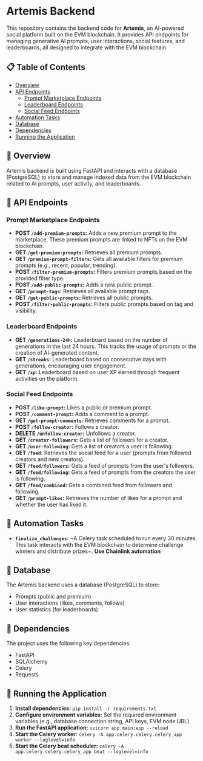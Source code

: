 # Artemis Backend

This repository contains the backend code for **Artemis**, an AI-powered social platform built on the EVM blockchain. It provides API endpoints for managing generative AI prompts, user interactions, social features, and leaderboards, all designed to integrate with the EVM blockchain.

## 📋 Table of Contents

- [Overview](#-overview)
- [API Endpoints](#-api-endpoints)
  - [Prompt Marketplace Endpoints](#prompt-marketplace-endpoints)
  - [Leaderboard Endpoints](#leaderboard-endpoints)
  - [Social Feed Endpoints](#social-feed-endpoints)
- [Automation Tasks](#-automation-tasks)
- [Database](#-database)
- [Dependencies](#-dependencies)
- [Running the Application](#-running-the-application)

## 🤖 Overview

Artemis backend is built using FastAPI and interacts with a database (PostgreSQL) to store and manage indexed data from the EVM blockchain related to AI prompts, user activity, and leaderboards.

## 🤖 API Endpoints

### Prompt Marketplace Endpoints

- **POST `/add-premium-prompts`:** Adds a new premium prompt to the marketplace. These premium prompts are linked to NFTs on the EVM blockchain.
- **GET `/get-premium-prompts`:** Retrieves all premium prompts.
- **GET `/premium-prompt-filters`:** Gets all available filters for premium prompts (e.g., recent, popular, trending).
- **POST `/filter-premium-prompts`:** Filters premium prompts based on the provided filter type.
- **POST `/add-public-prompts`:** Adds a new public prompt.
- **GET `/prompt-tags`:** Retrieves all available prompt tags.
- **GET `/get-public-prompts`:** Retrieves all public prompts.
- **POST `/filter-public-prompts`:** Filters public prompts based on tag and visibility.

### Leaderboard Endpoints

- **GET `/generations-24h`:** Leaderboard based on the number of generations in the last 24 hours. This tracks the usage of prompts or the creation of AI-generated content.
- **GET `/streaks`:** Leaderboard based on consecutive days with generations, encouraging user engagement.
- **GET `/xp`:** Leaderboard based on user XP earned through frequent activities on the platform.

### Social Feed Endpoints

- **POST `/like-prompt`:** Likes a public or premium prompt.
- **POST `/comment-prompt`:** Adds a comment to a prompt.
- **GET `/get-prompt-comments`:** Retrieves comments for a prompt.
- **POST `/follow-creator`:** Follows a creator.
- **DELETE `/unfollow-creator`:** Unfollows a creator.
- **GET `/creator-followers`:** Gets a list of followers for a creator.
- **GET `/user-following`:** Gets a list of creators a user is following.
- **GET `/feed`:** Retrieves the social feed for a user (prompts from followed creators and new creators).
- **GET `/feed/followers`:** Gets a feed of prompts from the user's followers.
- **GET `/feed/following`:** Gets a feed of prompts from the creators the user is following.
- **GET `/feed/combined`:** Gets a combined feed from followers and following.
- **GET `/prompt-likes`:** Retrieves the number of likes for a prompt and whether the user has liked it.

## 🤖 Automation Tasks

- **`finalize_challenges`:** ~A Celery task scheduled to run every 30 minutes. This task interacts with the EVM blockchain to determine challenge winners and distribute prizes~. **Use Chainlink automation**

## 🤖 Database

The Artemis backend uses a database (PostgreSQL) to store:

- Prompts (public and premium)
- User interactions (likes, comments, follows)
- User statistics (for leaderboards)

## 🤖 Dependencies

The project uses the following key dependencies:

- FastAPI
- SQLAlchemy
- Celery
- Requests

## 🤖 Running the Application

1. **Install dependencies:** `pip install -r requirements.txt`
2. **Configure environment variables:** Set the required environment variables (e.g., database connection string, API keys, EVM node URL).
3. **Run the FastAPI application:** `uvicorn app.main:app --reload`
4. **Start the Celery worker:** `celery -A app.celery.celery.celery_app worker --loglevel=info`
5. **Start the Celery beat scheduler:** `celery -A app.celery.celery.celery_app beat --loglevel=info`
